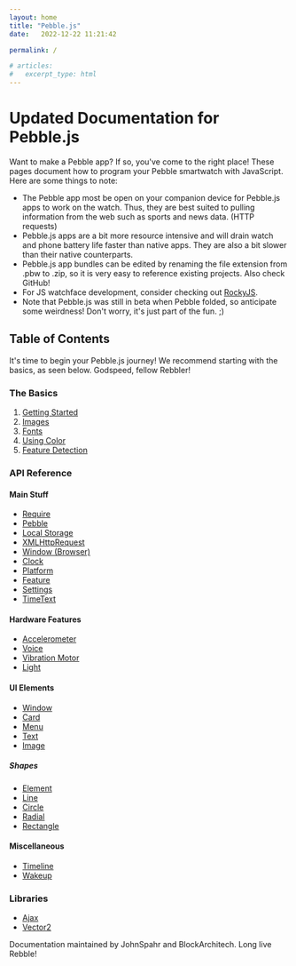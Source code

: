 ```yaml
---
layout: home
title: "Pebble.js"
date:   2022-12-22 11:21:42

permalink: /

# articles:
#   excerpt_type: html
---
```

# Updated Documentation for Pebble.js

Want to make a Pebble app? If so, you've come to the right place! These pages document how to program your Pebble smartwatch with JavaScript. Here are some things to note:
- The Pebble app most be open on your companion device for Pebble.js apps to work on the watch. Thus, they are best suited to pulling information from the web such as sports and news data. (HTTP requests)
- Pebble.js apps are a bit more resource intensive and will drain watch and phone battery life faster than native apps. They are also a bit slower than their native counterparts.
- Pebble.js app bundles can be edited by renaming the file extension from .pbw to .zip, so it is very easy to reference existing projects. Also check GitHub!
- For JS watchface development, consider checking out [RockyJS](https://developer.rebble.io/developer.pebble.com/guides/rocky-js/rocky-js-overview/index.html).
- Note that Pebble.js was still in beta when Pebble folded, so anticipate some weirdness! Don't worry, it's just part of the fun. ;)

## Table of Contents
It's time to begin your Pebble.js journey! We recommend starting with the basics, as seen below. Godspeed, fellow Rebbler!

### The Basics
1. [Getting Started](getting_started.md)
2. [Images](images.md)
3. [Fonts](fonts.md)
4. [Using Color](using_color.md)
5. [Feature Detection](feature_detection.md)

### API Reference
#### Main Stuff
- [Require](main/require.md)
- [Pebble](main/pebble.md)
- [Local Storage](main/local_storage.md)
- [XMLHttpRequest](main/xmlhttprequest.md)
- [Window (Browser)](main/window_browser.md)
- [Clock](main/clock.md)
- [Platform](main/platform.md)
- [Feature](main/feature.md)
- [Settings](main/settings.md)
- [TimeText](main/timetext.md)

#### Hardware Features
- [Accelerometer](hardware/accel.md)
- [Voice](hardware/voice.md)
- [Vibration Motor](hardware/vibe.md)
- [Light](hardware/light.md)

#### UI Elements
- [Window](ui/window.md)
- [Card](ui/card.md)
- [Menu](ui/menu.md)
- [Text](ui/text.md)
- [Image](ui/image.md)
##### Shapes
- [Element](ui/shapes/element.md)
- [Line](ui/shapes/line.md)
- [Circle](ui/shapes/circle.md)
- [Radial](ui/shapes/radial.md)
- [Rectangle](ui/shapes/rect.md)

#### Miscellaneous
- [Timeline](misc/timeline.md)
- [Wakeup](misc/wakeup.md)

### Libraries
- [Ajax](lib/ajax.md)
- [Vector2](lib/vector2.md)

Documentation maintained by JohnSpahr and BlockArchitech. Long live Rebble!

